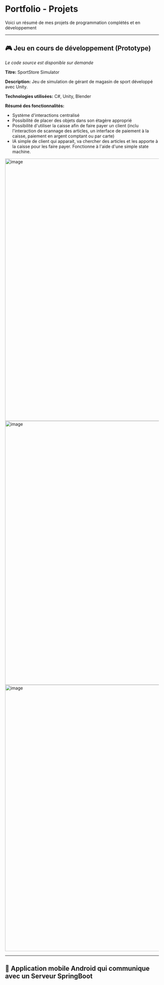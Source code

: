 # Portfolio - Projets

Voici un résumé de mes projets de programmation complétés et en développement

---

## 🎮 Jeu en cours de développement (Prototype)
*Le code source est disponible sur demande*

**Titre:** SportStore Simulator

**Description:** Jeu de simulation de gérant de magasin de sport développé avec Unity.

**Technologies utilisées:** C#, Unity, Blender

**Résumé des fonctionnalités:**
- Système d'interactions centralisé
- Possibilité de placer des objets dans son étagère approprié
- Possibilité d'utiliser la caisse afin de faire payer un client (inclu l'interaction de scannage des articles, un interface de paiement à la caisse, paiement en argent comptant ou par carte)
- IA simple de client qui apparait, va chercher des articles et les apporte à la caisse pour les faire payer. Fonctionne à l'aide d'une simple state machine. 
<img width="1533" height="858" alt="image" src="https://github.com/user-attachments/assets/4e358cc2-047f-4f18-a200-6dcc2e67c57f" />

<img width="1548" height="863" alt="image" src="https://github.com/user-attachments/assets/8bf81c66-0a85-48d8-b978-99788f0757f8" />

<img width="1542" height="871" alt="image" src="https://github.com/user-attachments/assets/e25482f0-de8e-440f-ac98-7ecf47168526" />

---

## 📱 Application mobile Android qui communique avec un Serveur SpringBoot


